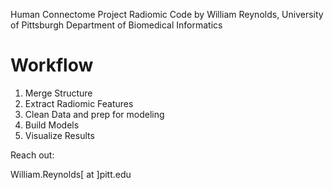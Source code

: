 Human Connectome Project Radiomic Code by William Reynolds, University of Pittsburgh Department of Biomedical Informatics 

# Workflow

1. Merge Structure
2. Extract Radiomic Features
3. Clean Data and prep for modeling
4. Build Models
5. Visualize Results


Reach out: 

William.Reynolds[  at  ]pitt.edu

